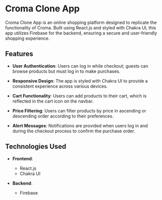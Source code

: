 # Croma Clone App

Croma Clone App is an online shopping platform designed to replicate the functionality of Croma. Built using React.js and styled with Chakra UI, this app utilizes Firebase for the backend, ensuring a secure and user-friendly shopping experience.

## Features

- **User Authentication**: Users can log in while checkout; guests can browse products but must log in to make purchases.
  
- **Responsive Design**: The app is styled with Chakra UI to provide a consistent experience across various devices.

- **Cart Functionality**: Users can add products to their cart, which is reflected in the cart icon on the navbar.

- **Price Filtering**: Users can filter products by price in ascending or descending order according to their preferences.

- **Alert Messages**: Notifications are provided when users log in and during the checkout process to confirm the purchase order.

## Technologies Used

- **Frontend**: 
  - React.js
  - Chakra UI

- **Backend**: 
  - Firebase


